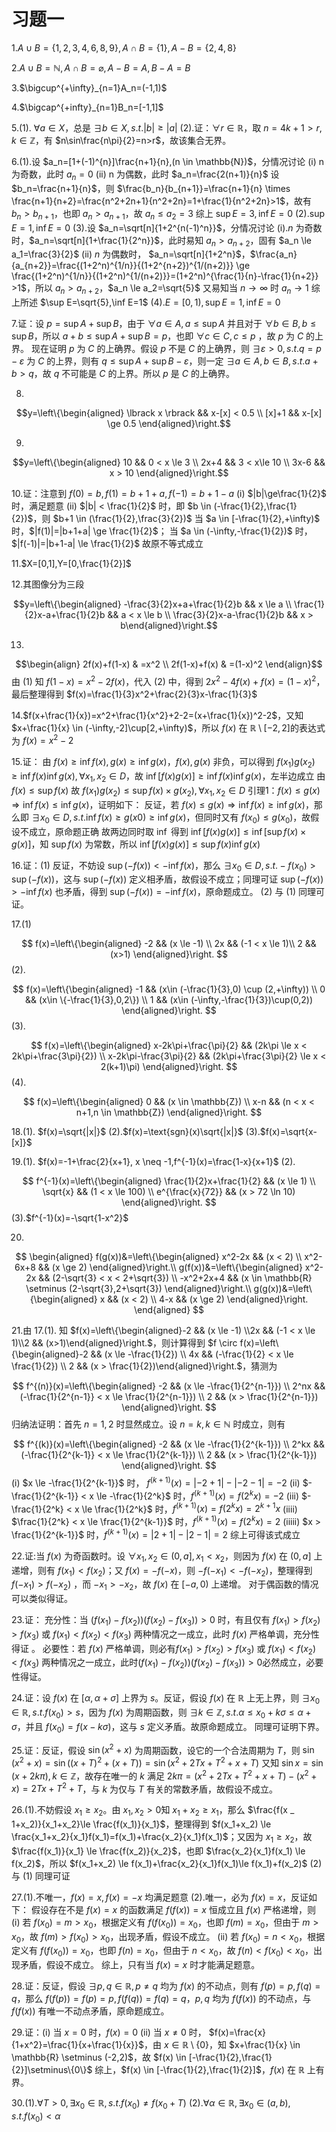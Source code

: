 # 习题一
1.$A \cup B=\{1,2,3,4,6,8,9\} ,A \cap B=\{1\},A-B=\{2,4,8\}$

2.$A \cup B=\mathbb{N},A \cap B=\varnothing,A-B=A,B-A=B$

3.$\bigcup^{+\infty}_{n=1}A_n=(-1,1)$

4.$\bigcap^{+infty}_{n=1}B_n=[-1,1]$

5.(1). $\forall a \in X$，总是 $\exists b \in X ,s.t. |b| \ge |a|$
(2).证：$\forall r \in \mathbb{R}$，取 $n=4k+1 > r,k \in \mathbb{Z}$，有 $n\sin\frac{n\pi}{2}=n>r$，故该集合无界。

6.(1).设 $a_n=[1+(-1)^{n}]\frac{n+1}{n},(n \in \mathbb{N})$，分情况讨论
(i) n 为奇数，此时 $a_n=0$
(ii) n 为偶数，此时 $a_n=\frac{2(n+1)}{n}$
设 $b_n=\frac{n+1}{n}$，则 $\frac{b_n}{b_{n+1}}=\frac{n+1}{n} \times \frac{n+1}{n+2}=\frac{n^2+2n+1}{n^2+2n}=1+\frac{1}{n^2+2n}>1$，故有 $b_n>b_{n+1}$，也即 $a_n>a_{n+1}$，故 $a_n \le a_2=3$
综上 $\sup E=3,\inf E=0$
(2).$\sup E=1,\inf E=0$
(3).设 $a_n=\sqrt[n]{1+2^{n(-1)^n}}$，分情况讨论
(i).$n$ 为奇数时，$a_n=\sqrt[n]{1+\frac{1}{2^n}}$，此时易知 $a_n > a_{n+2}$，固有 $a_n \le a_1=\frac{3}{2}$
(ii) $n$ 为偶数时， $a_n=\sqrt[n]{1+2^n}$，$\frac{a_n}{a_{n+2}}=\frac{(1+2^n)^{1/n}}{(1+2^{n+2})^{1/(n+2)}} \ge \frac{(1+2^n)^{1/n}}{(1+2^n)^{1/(n+2)}}=(1+2^n)^{\frac{1}{n}-\frac{1}{n+2}} >1$，所以 $a_n >a_{n+2}$，$a_n \le a_2=\sqrt{5}$
又易知当 $n \to \infty$ 时 $a _n \to 1$
综上所述 $\sup E=\sqrt{5},\inf E=1$
(4).$E=[0,1),\sup E=1,\inf E=0$

7.证：设 $p=\sup A+\sup B$，由于 $\forall a \in A,a \le \sup A$ 并且对于 $\forall b \in B,b \le \sup B$，所以 $a+b \le \sup A+\sup B=p$，也即 $\forall c \in C,c \le p$ ，故 $p$ 为 $C$ 的上界。
现在证明 $p$ 为 $C$ 的上确界。假设 $p$ 不是 $C$ 的上确界，则 $\exists \varepsilon >0, s.t. q=p-\varepsilon$ 为 $C$ 的上界，则有 $q\le \sup A+\sup B-\varepsilon$，则一定 $\exists a \in A,b \in B ,s.t. a+b>q$，故 $q$ 不可能是 $C$ 的上界。所以 $p$ 是 $C$ 的上确界。

8.

$$y=\left\{\begin{aligned} 
\lbrack x \rbrack && x-[x] < 0.5 \\ 
[x]+1 && x-[x] \ge 0.5
\end{aligned}\right.$$

9.

$$y=\left\{\begin{aligned}
10 && 0 < x \le 3 \\
2x+4 && 3 < x\le 10 \\
3x-6 && x > 10
\end{aligned}\right.$$

10.证：注意到 $f(0)=b,f(1)=b+1+a,f(-1)=b+1-a$
(i) $|b|\ge\frac{1}{2}$ 时，满足题意
(ii) $|b| < \frac{1}{2}$ 时，即 $b \in (-\frac{1}{2},\frac{1}{2})$，则 $b+1 \in (\frac{1}{2},\frac{3}{2})$
当 $a \in [-\frac{1}{2},+\infty)$ 时，$|f(1)|=|b+1+a| \ge \frac{1}{2}$；
当 $a \in (-\infty,-\frac{1}{2})$ 时，$|f(-1)|=|b+1-a| \le \frac{1}{2}$
故原不等式成立

11.$X=[0,1],Y=[0,\frac{1}{2}]$

12.其图像分为三段

$$y=\left\{\begin{aligned}
-\frac{3}{2}x+a+\frac{1}{2}b && x \le a \\
\frac{1}{2}x-a+\frac{1}{2}b && a < x \le b \\
\frac{3}{2}x-a-\frac{1}{2}b && x > b\end{aligned}\right.$$

13.

$$\begin{align}
2f(x)+f(1-x) & =x^2 \\
2f(1-x)+f(x) & =(1-x)^2
\end{align}$$
由 (1) 知 $f(1-x)=x^2-2f(x)$，代入 (2) 中，得到 $2x^2-4f(x)+f(x)=(1-x)^2$，最后整理得到 $f(x)=\frac{1}{3}x^2+\frac{2}{3}x-\frac{1}{3}$

14.$f(x+\frac{1}{x})=x^2+\frac{1}{x^2}+2-2=(x+\frac{1}{x})^2-2$，又知 $x+\frac{1}{x} \in (-\infty,-2]\cup[2,+\infty)$，所以 $f(x)$ 在 $\mathbb{R} \setminus [-2,2]$的表达式为 $f(x)=x^2-2$

15.证：
由 $f(x) \ge \inf f(x),g(x) \ge \inf g(x)$，$f(x),g(x)$ 非负，可以得到 $f(x_1)g(x_2) \ge \inf f(x) \inf g(x),\forall x_1,x_2 \in D$，故 $\inf [f(x)g(x)] \ge \inf f(x) \inf g(x)$，左半边成立
由 $f(x) \le \sup f(x)$ 故 $f(x_1)g(x_2) \le \sup f(x) \times g(x_2),\forall x_1,x_2 \in D$
引理1：$f(x) \le g(x) \Rightarrow \inf f(x) \le \inf g(x)$，证明如下：
反证，若 $f(x) \le g(x) \Rightarrow \inf f(x) \ge \inf g(x)$，那么即 $\exists x_0 \in D,s.t. \inf f(x)\ge g(x0)\ge \inf g(x)$，但同时又有 $f(x_0) \le g(x_0)$，故假设不成立，原命题正确
故两边同时取 $\inf$ 得到 $\inf[f(x)g(x)]\le\inf[\sup f(x) \times g(x)]$，知 $\sup f(x)$ 为常数，所以 $\inf[f(x)g(x)] \le \sup f(x) \inf g(x)$

16.证：(1) 反证，不妨设 $\sup (-f(x)) < -\inf f(x)$，那么 $\exists x_0 \in D,s.t. -f(x_0) > \sup (-f(x))$，这与 $\sup (-f(x))$ 定义相矛盾，故假设不成立；同理可证 $\sup (-f(x)) > -\inf f(x)$ 也矛盾，得到 $\sup (-f(x))=-\inf f(x)$，原命题成立。
(2) 与 (1) 同理可证。

17.(1)

$$
f(x)=\left\{\begin{aligned}
-2 && (x \le -1) \\
2x && (-1 < x \le 1)\\
2 && (x>1)
\end{aligned}\right.
$$
(2).

$$
f(x)=\left\{\begin{aligned}
-1 && (x\in (-\frac{1}{3},0) \cup (2,+\infty)) \\
0 &&  (x\in \{-\frac{1}{3},0,2\}) \\
1 && (x\in (-\infty,-\frac{1}{3})\cup(0,2))
\end{aligned}\right.
$$
(3).

$$
f(x)=\left\{\begin{aligned}
x-2k\pi+\frac{\pi}{2} && (2k\pi \le x < 2k\pi+\frac{3\pi}{2}) \\
x-2k\pi-\frac{3\pi}{2} && (2k\pi+\frac{3\pi}{2} \le x < 2(k+1)\pi)
\end{aligned}\right.
$$
(4).

$$
f(x)=\left\{\begin{aligned}
0 && (x \in \mathbb{Z}) \\
x-n && (n < x < n+1,n \in \mathbb{Z})
\end{aligned}\right.
$$

18.(1). $f(x)=\sqrt{|x|}$
(2).$f(x)=\text{sgn}(x)\sqrt{|x|}$
(3).$f(x)=\sqrt{x-[x]}$

19.(1). $f(x)=-1+\frac{2}{x+1}, x \neq -1,f^{-1}(x)=\frac{1-x}{x+1}$
(2).

$$
f^{-1}(x)=\left\{\begin{aligned}
\frac{1}{2}x+\frac{1}{2} && (x \le 1) \\
\sqrt{x} && (1 < x \le 100) \\
e^{\frac{x}{72}} && (x > 72 \ln 10)
\end{aligned}\right.
$$
(3).$f^{-1}(x)=-\sqrt{1-x^2}$

20.

$$
\begin{aligned}
f(g(x))&=\left\{\begin{aligned}
x^2-2x && (x < 2) \\
x^2-6x+8 && (x \ge 2)
\end{aligned}\right.\\
g(f(x))&=\left\{\begin{aligned}
x^2-2x && (2-\sqrt{3} < x < 2+\sqrt{3}) \\
-x^2+2x+4 && (x \in \mathbb{R} \setminus (2-\sqrt{3},2+\sqrt{3})
\end{aligned}\right.\\
g(g(x))&=\left\{\begin{aligned}
x && (x < 2) \\
4-x && (x \ge 2)
\end{aligned}\right.
\end{aligned}
$$

21.由 17.(1). 知 $f(x)=\left\{\begin{aligned}-2 && (x \le -1) \\2x && (-1 < x \le 1)\\2 && (x>1)\end{aligned}\right.$，则计算得到 $f \circ f(x)=\left\{\begin{aligned}-2 && (x \le -\frac{1}{2}) \\ 4x && (-\frac{1}{2} < x \le \frac{1}{2}) \\ 2 && (x > \frac{1}{2})\end{aligned}\right.$，猜测为

$$
f^{(n)}(x)=\left\{\begin{aligned}
-2 && (x \le -\frac{1}{2^{n-1}}) \\
2^nx && (-\frac{1}{2^{n-1}} < x \le \frac{1}{2^{n-1}}) \\
2 && (x > \frac{1}{2^{n-1}})
\end{aligned}\right.
$$
归纳法证明：首先 $n=1,2$ 时显然成立。设 $n=k,k\in\mathbb{N}$ 时成立，则有

$$
f^{(k)}(x)=\left\{\begin{aligned}
-2 && (x \le -\frac{1}{2^{k-1}}) \\
2^kx && (-\frac{1}{2^{k-1}} < x \le \frac{1}{2^{k-1}}) \\
2 && (x > \frac{1}{2^{k-1}})
\end{aligned}\right.
$$
(i) $x \le -\frac{1}{2^{k-1}}$ 时， $f^{(k+1)}(x)=|-2+1|-|-2-1|=-2$
(ii) $-\frac{1}{2^{k-1}} < x \le -\frac{1}{2^k}$ 时，$f^{(k+1)}(x)=f(2^kx)=-2$
(iii) $-\frac{1}{2^k} < x \le \frac{1}{2^k}$ 时，$f^{(k+1)}(x)=f(2^kx)=2^{k+1}x$
(iiii) $\frac{1}{2^k} < x \le \frac{1}{2^{k-1}}$ 时，$f^{(k+1)}(x)=f(2^kx)=2$
(iiiii) $x > \frac{1}{2^{k-1}}$ 时，$f^{(k+1)}(x)=|2+1|-|2-1|=2$
综上可得该式成立

22.证:当 $f(x)$ 为奇函数时。设 $\forall x_1,x_2 \in (0,a],x_1 < x_2$，则因为 $f(x)$ 在 $(0,a]$ 上递增，则有 $f(x_1) < f(x_2)$；又 $f(x)=-f(-x)$，则 $-f(-x_1) < -f(-x_2)$，整理得到 $f(-x_1) > f(-x_2)$ ，而 $-x _ 1 >-x _ 2$，故 $f(x)$ 在 $[-a,0)$ 上递增。
对于偶函数的情况可以类似得证。

23.证：
充分性：当 $(f(x_1)-f(x_2))(f(x_2)-f(x_3)) > 0$ 时，有且仅有 $f(x_1)>f(x_2)>f(x_3)$ 或 $f(x_1) < f(x_2) < f(x_3)$ 两种情况之一成立，此时 $f(x)$ 严格单调，充分性得证 。
必要性：若 $f(x)$ 严格单调，则必有$f(x_1)>f(x_2)>f(x_3)$ 或 $f(x_1) < f(x_2) < f(x_3)$ 两种情况之一成立，此时$(f(x_1)-f(x_2))(f(x_2)-f(x_3)) > 0$必然成立，必要性得证。

24.证：设 $f(x)$ 在 $[\alpha,\alpha+\sigma]$ 上界为 $s$。反证，假设 $f(x)$ 在 $\mathbb{R}$ 上无上界，则 $\exists x_0 \in \mathbb{R},s.t. f(x _0) >s$，因为 $f(x)$ 为周期函数，则 $\exists k \in \mathbb{Z},s.t.\alpha\le x _ 0+k\sigma \le \alpha+\sigma$，并且 $f(x _ 0)=f(x-k\sigma)$，这与 $s$ 定义矛盾。故原命题成立。
同理可证明下界。

25.证：反证，假设 $\sin(x^2+x)$ 为周期函数，设它的一个合法周期为 $T$，则 $\sin(x^2+x)=\sin((x+T)^2+(x+T))=\sin(x^2+2Tx+T^2+x+T)$
又知 $\sin x=\sin(x+2k\pi),k \in \mathbb{Z}$，故存在唯一的 $k$ 满足 $2k\pi=(x^2+2Tx+T^2+x+T)-(x^2+x)=2Tx+T^2+T$，与 $k$ 为仅与 $T$ 有关的常数矛盾，故假设不成立。

26.(1).不妨假设 $x_1 \ge x_2$。由 $x_1,x_2 > 0$知 $x _ 1+x_2 \ge x_1$，那么 $\frac{f(x _ 1+x_2)}{x_1+x_2}\le \frac{f(x_1)}{x_1}$，整理得到 $f(x_1+x_2) \le \frac{x_1+x_2}{x_1}f(x_1)=f(x_1)+\frac{x_2}{x_1}f(x_1)$；又因为 $x_1 \ge x_2$，故 $\frac{f(x_1)}{x_1} \le \frac{f(x_2)}{x_2}$，也即 $\frac{x_2}{x_1}f(x_1) \le f(x_2)$，所以 $f(x_1+x_2) \le f(x_1)+\frac{x_2}{x_1}f(x_1)\le f(x_1)+f(x_2)$
(2) 与 (1) 同理可证

27.(1).不唯一，$f(x)=x,f(x)=-x$ 均满足题意
(2).唯一，必为 $f(x)=x$，反证如下：
假设存在不是 $f(x)=x$ 的函数满足 $f(f(x))=x$ 恒成立且 $f(x)$ 严格递增，则
(i) 若 $f(x_0)=m > x_0$，根据定义有 $f(f(x_0))=x_0$，也即 $f(m)=x_0$，但由于 $m > x_0$，故 $f(m) > f(x_0) > x_0$，出现矛盾，假设不成立。
(ii) 若 $f(x_0)=n < x_0$，根据定义有 $f(f(x_0))=x_0$，也即 $f(n)=x_0$，但由于 $n < x_0$，故 $f(n) < f(x_0) < x_0$，出现矛盾，假设不成立。
综上，只有当 $f(x)=x$ 时才能满足题意。

28.证：反证，假设 $\exists p,q \in \mathbb{R},p \neq q$ 均为 $f(x)$ 的不动点，则有 $f(p)=p,f(q)=q$，那么 $f(f(p))=f(p)=p,f(f(q))=f(q)=q$，$p,q$ 均为 $f(f(x))$ 的不动点，与 $f(f(x))$ 有唯一不动点矛盾，原命题成立。

29.证：(i) 当 $x=0$ 时，$f(x)=0$
(ii) 当 $x \neq 0$ 时， $f(x)=\frac{x}{1+x^2}=\frac{1}{x+\frac{1}{x}}$，由 $x \in \mathbb{R}\setminus\{0\}$，知 $x+\frac{1}{x} \in \mathbb{R} \setminus (-2,2)$，故 $f(x) \in [-\frac{1}{2},\frac{1}{2}]\setminus\{0\}$
综上，$f(x) \in [-\frac{1}{2},\frac{1}{2}]$，$f(x)$ 在 $\mathbb{R}$ 上有界。

30.(1).$\forall T>0,\exists x_0 \in \mathbb{R},s.t. f(x_0)\neq f(x_0+T)$
(2).$\forall \alpha \in \mathbb{R},\exists x_0 \in (a,b),s.t. f(x_0) < \alpha$